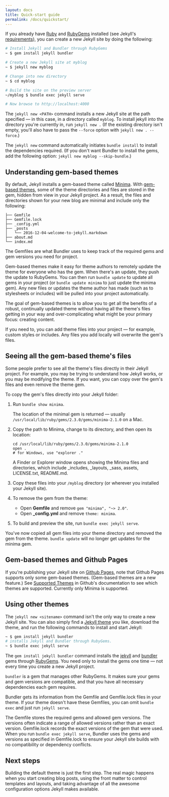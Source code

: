 ```yaml
---
layout: docs
title: Quick-start guide
permalink: /docs/quickstart/
---
```


If you already have [Ruby](https://www.ruby-lang.org/en/downloads/) and [RubyGems](https://rubygems.org/pages/download) installed (see Jekyll's [requirements](/docs/installation/#requirements/)), you can create a new Jekyll site by doing the following:

```sh
# Install Jekyll and Bundler through RubyGems
~ $ gem install jekyll bundler 

# Create a new Jekyll site at myblog
~ $ jekyll new myblog 

# Change into new directory
~ $ cd myblog

# Build the site on the preview server
~/myblog $ bundle exec jekyll serve 

# Now browse to http://localhost:4000
```

The `jekyll new <PATH>` command installs a new Jekyll site at the path specified &mdash; in this case, in a directory called `myblog`. To install jekyll into the directory you're currently in, run `jekyll new .` (If the existing directory isn't empty, you'll also have to pass the `--force` option with `jekyll new . --force`.)  

The `jekyll new` command automatically initiates `bundle install` to install the dependencies required. (If you don't want Bundler to install the gems, add the following option: `jekyll new myblog --skip-bundle`.) 

## Understanding gem-based themes

By default, Jekyll installs a gem-based theme called [Minima](https://github.com/jekyll/minima). With [gem-based themes](/docs/themes/), some of the theme directories and files are stored in the gem, hidden from view in your Jekyll project. As a result, the files and directories shown for your new blog are minimal and include only the following:

```
├── Gemfile
├── Gemfile.lock
├── _config.yml
├── _posts
│   └── 2016-12-04-welcome-to-jekyll.markdown
├── about.md
└── index.md
```

The Gemfiles are what Bundler uses to keep track of the required gems and gem versions you need for project.

Gem-based themes make it easy for theme authors to remotely update the theme for everyone who has the gem. When there's an update, they push the update to RubyGems. You can then run `bundle update` to update all gems in your project (or `bundle update minima` to just update the minima gem). Any new files or updates the theme author has made (such as to stylesheets or includes) will be pulled into your project automatically.

The goal of gem-based themes is to allow you to get all the benefits of a robust, continually updated theme without having all the theme's files getting in your way and over-complicating what might be your primary focus: creating content.

If you need to, you can add theme files into your project &mdash; for example, custom styles or includes. Any files you add locally will overwrite the gem's files. 

## Seeing all the gem-based theme's files

Some people prefer to see all the theme's files directly in their Jekyll project. For example, you may be trying to understand how Jekyll works, or you may be modifying the theme. If you want, you can copy over the gem's files and even remove the theme gem.

To copy the gem's files directly into your Jekyll folder:

1.  Run `bundle show minima`. 
    
    The location of the minimal gem is returned &mdash; usually `/usr/local/lib/ruby/gems/2.3.0/gems/minima-2.1.0` on a Mac. 
    
2.  Copy the path to Minima, change to its directory, and then open its location:

    ```
    cd /usr/local/lib/ruby/gems/2.3.0/gems/minima-2.1.0
    open . 
    # for Windows, use "explorer ."
    ```
    
    A Finder or Explorer window opens showing the Minima files and directories, which include _includes, _layouts, _sass, assets, LICENSE.txt, README.md.
     
3.  Copy these files into your `/myblog` directory (or wherever you installed your Jekyll site).
4.  To remove the gem from the theme:
    
    *  Open **Gemfile** and remove `gem "minima", "~> 2.0"`. 
    *  Open **_config.yml** and remove `theme: minima`. 
    
5.  To build and preview the site, run `bundle exec jekyll serve`.

You've now copied all gem files into your theme directory and removed the gem from the theme. `bundle update` will no longer get updates for the minima gem.

## Gem-based themes and Github Pages

If you're publishing your Jekyll site on [Github Pages](https://pages.github.com/), note that Github Pages supports only some gem-based themes. (Gem-based themes are a new feature.) See [Supported Themes](https://pages.github.com/themes/) in Github's documentation to see which themes are supported. Currently only Minima is supported.

## Using other themes

The `jekyll new <sitename>` command isn't the only way to create a new Jekyll site. You can also simply find a [Jekyll theme](../themes/) you like, download the theme, and run the following commands to install and start Jekyll:

```sh
~ $ gem install jekyll bundler 
# installs Jekyll and Bundler through RubyGems. 
~ $ bundle exec jekyll serve
```

The `gem install jekyll bundler` command installs the [jekyll](https://rubygems.org/gems/jekyll/) and [bundler](https://rubygems.org/gems/bundler) gems through [RubyGems](https://rubygems.org/). You need only to install the gems one time &mdash; not every time you create a new Jekyll project. 

`bundler` is a gem that manages other RubyGems. It makes sure your gems and gem versions are compatible, and that you have all necessary dependencies each gem requires. 

Bundler gets its information from the Gemfile and Gemfile.lock files in your theme. If your theme doesn't have these Gemfiles, you can omit `bundle exec` and just run `jekyll serve`.

The Gemfile stores the required gems and allowed gem versions. The versions often indicate a range of allowed versions rather than an exact version. Gemfile.lock records the exact versions of the gem that were used. When you run `bundle exec jekyll serve`, Bundler uses the gems and versions as specified in Gemfile.lock to ensure your Jekyll site builds with no compatibility or dependency conflicts.

## Next steps

Building the default theme is just the first step. The real magic happens when you start creating blog posts, using the front matter to control templates and layouts, and taking advantage of all the awesome configuration options Jekyll makes available.
